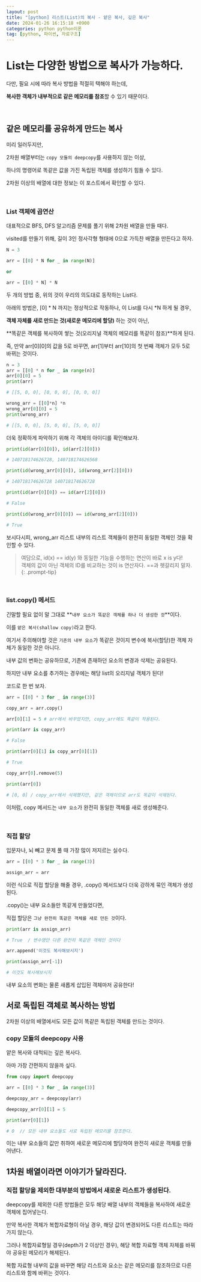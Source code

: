 ```yaml
---
layout: post
title: "[python] 리스트(List)의 복사 - 얕은 복사, 깊은 복사"
date: 2024-01-26 16:15:18 +0900
categories: python python이론
tag: [python, 파이썬, 자료구조]
---
```


# List는 다양한 방법으로 복사가 가능하다.

다만, 필요 시에 따라 복사 방법을 적절히 택해야 하는데,

**복사한 객체가 내부적으로 같은 메모리를 참조**할 수 있기 때문이다.

<br>

## 같은 메모리를 공유하게 만드는 복사

미리 일러두지만,

2차원 배열부터는 `copy 모듈의 deepcopy`를 사용하지 않는 이상,

하나의 명령어로 똑같은 값을 가진 독립된 객체를 생성하기 힘들 수 있다.

2차원 이상의 배열에 대한 정보는 이 포스트에서 확인할 수 있다.

<br>

### List 객체에 곱연산

대표적으로 BFS, DFS 알고리즘 문제를 풀기 위해 2차원 배열을 만들 때다.

visited를 만들기 위해, 길이 3인 정사각형 형태에 0으로 가득찬 배열을 만든다고 하자.

```python
N = 3

arr = [[0] * N for _ in range(N)]

or

arr = [[0] * N] * N
```

두 개의 방법 중, 위의 것이 우리의 의도대로 동작하는 List다.

아래의 방법은, [0] * N 까지는 정상적으로 작동하나, 이 List를 다시 *N 하게 될 경우,

**객체 자체를 새로 만드는 것(새로운 메모리에 할당)** 하는 것이 아닌,

**똑같은 객체를 복사하여 쌓는 것(오리지널 객체의 메모리를 똑같이 참조)**하게 된다.

즉, 만약 arr[0][0]의 값을 5로 바꾸면, arr[1]부터 arr[10]의 첫 번째 객체가 모두 5로 바뀌는 것이다.

```python
n = 3
arr = [[0] * n for _ in range(n)]
arr[0][0] = 5
print(arr)

# [[5, 0, 0], [0, 0, 0], [0, 0, 0]]

wrong_arr = [[0]*n] *n
wrong_arr[0][0] = 5
print(wrong_arr)

# [[5, 0, 0], [5, 0, 0], [5, 0, 0]]
```

더욱 정확하게 파악하기 위해 각 객체의 아이디를 확인해보자.

```python
print(id(arr[0][0]), id(arr[2][0]))

# 140718174626728, 140718174626568

print(id(wrong_arr[0][0]), id(wrong_arr[2][0]))

# 140718174626728 140718174626728

print(id(arr[0][0]) == id(arr[2][0]))

# False

print(id(wrong_arr[0][0]) == id(wrong_arr[2][0]))

# True
```

보시다시피, wrong_arr 리스트 내부의 리스트 객체들이 완전히 동일한 객체인 것을 확인할 수 있다.

>여담으로, id(x) == id(y) 와 동일한 기능을 수행하는 연산이 바로 x is y다! <br> 객체의 값이 아닌 객체의 ID를 비교하는 것이 is 연산자다. ==과 헷갈리지 말자.
{: .prompt-tip}

<br>

### list.copy() 메서드

긴말할 필요 없이 말 그대로 **`내부 요소가 똑같은 객체를 하나 더 생성한 것`**이다.

이를 `얕은 복사(shallow copy)`라고 한다.

여기서 주의해야할 것은 `기존의 내부 요소`가 똑같은 것이지 변수에 복사(할당)한 객체 자체가 동일한 것은 아니다.

내부 값의 변화는 공유하므로, 기존에 존재하던 요소의 변경과 삭제는 공유된다.

하지만 내부 요소를 추가하는 경우에는 해당 list의 오리지널 객체가 된다!

코드로 한 번 보자.

```python
arr = [[0] * 3 for _ in range(3)]

copy_arr = arr.copy()

arr[0][1] = 5 # arr에서 바꾸었지만, copy_arr에도 똑같이 적용된다.

print(arr is copy_arr)

# False

print(arr[0][1] is copy_arr[0][1])

# True

copy_arr[0].remove(5)

print(arr[0])

# [0, 0] / copy_arr에서 삭제했지만, 같은 객체이므로 arr도 똑같이 삭제된다.
```

이처럼, copy 메서드는 `내부 요소`가 완전히 동일한 객체를 새로 생성해준다.

<br>

### 직접 할당

입문자나, 뇌 빼고 문제 풀 때 가장 많이 저지르는 실수다.

```python
arr = [[0] * 3 for _ in range(3)]

assign_arr = arr
```

이런 식으로 직접 할당을 해줄 경우, .copy() 메서드보다 더욱 강하게 묶인 객체가 생성된다.

.copy()는 내부 요소들만 똑같게 만들었다면,

직접 할당은 `그냥 완전히 똑같은 객체를 새로 만든 것`이다.

```python
print(arr is assign_arr)

# True  / 변수명만 다른 완전히 똑같은 객체인 것이다

arr.append('이것도 복사해보시지')

print(assign_arr[-1])

# 이것도 복사해보시지
```

내부 요소의 변화는 물론 새롭게 삽입된 객체마저 공유한다!

## 서로 독립된 객체로 복사하는 방법

2차원 이상의 배열에서도 모든 값이 똑같은 독립된 객체를 만드는 것이다.

### copy 모듈의 deepcopy 사용

얕은 복사와 대척되는 깊은 복사다.

아마 가장 간편하지 않을까 싶다.

```python
from copy import deepcopy

arr = [[0] * 3 for _ in range(3)]

deepcopy_arr = deepcopy(arr)

deepcopy_arr[0][1] = 5

print(arr[0][1])

# 0  // 모든 내부 요소들도 서로 독립된 메모리를 참조한다.
```

이는 내부 요소들의 값만 취하여 새로운 메모리에 할당하여 완전히 새로운 객체를 만들어낸다.

## 1차원 배열이라면 이야기가 달라진다.

### 직접 할당을 제외한 대부분의 방법에서 새로운 리스트가 생성된다.

deepcopy를 제외한 다른 방법들은 모두 해당 배열 내부의 객체들을 복사하여 새로운 객체에 집어넣는다.

만약 복사한 객체가 복합자료형이 아닐 경우, 해당 값이 변경되어도 다른 리스트는 따라가지 않는다.

그러나 복합자료형일 경우(depth가 2 이상인 경우), 해당 복합 자료형 객체 자체를 바꿔야 공유된 메모리가 해제된다.

복합 자료형 내부의 값을 바꾸면 해당 리스트와 요소는 같은 메모리를 참조하므로 다른 리스트와 함께 바뀌는 것이다.

